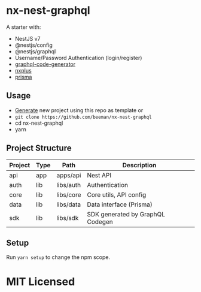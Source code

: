 # nx-nest-graphql

A starter with:

- NestJS v7
- @nestjs/config
- @nestjs/graphql
- Username/Password Authentication (login/register)
- [graphql-code-generator](https://github.com/dotansimha/graphql-code-generator/)
- [nxplus](https://github.com/beeman/nxplus)
- [prisma](https://github.com/prisma/prisma/)

## Usage

- [Generate](https://github.com/beeman/nx-nest-graphql/generate) new project using this repo as template or
- `git clone https://github.com/beeman/nx-nest-graphql`
- cd nx-nest-graphql
- yarn

## Project Structure

| Project | Type | Path      | Description                      |
| ------- | ---- | --------- | -------------------------------- |
| api     | app  | apps/api  | Nest API                         |
| auth    | lib  | libs/auth | Authentication                   |
| core    | lib  | libs/core | Core utils, API config           |
| data    | lib  | libs/data | Data interface (Prisma)          |
| sdk     | lib  | libs/sdk  | SDK generated by GraphQL Codegen |

## Setup

Run `yarn setup` to change the npm scope.

# MIT Licensed
